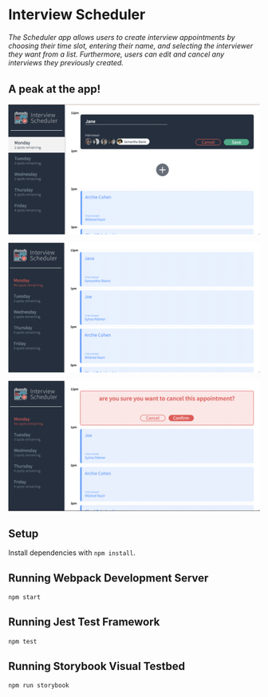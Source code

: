 # Interview Scheduler
###### The Scheduler app allows users to create interview appointments by choosing their time slot, entering their name, and selecting the interviewer they want from a list. Furthermore, users can edit and cancel any interviews they previously created.

## A peak at the app!

!["First image of scheduler app"](https://github.com/HAWAAZAROUAL/InterviewScheduler/blob/master/docs/Scheduler1.png?raw=true)

!["Second image of scheduler app"](https://github.com/HAWAAZAROUAL/InterviewScheduler/blob/master/docs/Scheduler2.png?raw=true)

!["Third image of scheduler app"](https://github.com/HAWAAZAROUAL/InterviewScheduler/blob/master/docs/Scheduler3.png?raw=true)

## Setup

Install dependencies with `npm install`.

## Running Webpack Development Server

```sh
npm start
```

## Running Jest Test Framework

```sh
npm test
```

## Running Storybook Visual Testbed

```sh
npm run storybook
```
